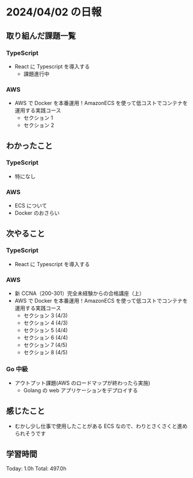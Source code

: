 # 2024/04/02 の日報

## 取り組んだ課題一覧

### TypeScript

- React に Typescript を導入する
  - 課題進行中

### AWS

- AWS で Docker を本番運用！AmazonECS を使って低コストでコンテナを運用する実践コース
  - セクション 1
  - セクション 2

## わかったこと

### TypeScript

- 特になし

### AWS

- ECS について
- Docker のおさらい

## 次やること

### TypeScript

- React に Typescript を導入する

### AWS

- 新 CCNA（200-301）完全未経験からの合格講座（上）
- AWS で Docker を本番運用！AmazonECS を使って低コストでコンテナを運用する実践コース
  - セクション 3 (4/3)
  - セクション 4 (4/3)
  - セクション 5 (4/4)
  - セクション 6 (4/4)
  - セクション 7 (4/5)
  - セクション 8 (4/5)

### Go 中級

- アウトプット課題(AWS のロードマップが終わったら実施)
  - Golang の web アプリケーションをデプロイする

## 感じたこと

- むかし少し仕事で使用したことがある ECS なので、わりとさくさくと進められそうです

## 学習時間

Today: 1.0h
Total: 497.0h

